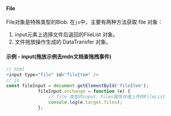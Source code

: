 #### File

File对象是特殊类型的Blob. 在`js`中，主要有两种方法获取 file 对象：

1. input元素上选择文件后返回的FlieList 对象。
2. 文件拖放操作生成的 DataTransfer 对象。

#### 示例 - input(拖放示例去mdn文档查拖拽事件)

```js
// html
<input type="file" id="fileItem" />
// js    
const fileInput = document.getElementById('fileItem');
            fileInput.onchange = function (e) {
                // file 类型的input，files属性存储上传的FileList
                console.log(e.target.files);
            };
```







